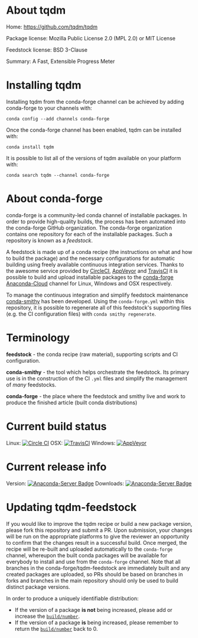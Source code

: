About tqdm
==========

Home: https://github.com/tqdm/tqdm

Package license: Mozilla Public License 2.0 (MPL 2.0) or MIT License

Feedstock license: BSD 3-Clause

Summary: A Fast, Extensible Progress Meter



Installing tqdm
===============

Installing tqdm from the conda-forge channel can be achieved by adding conda-forge to your channels with:

```
conda config --add channels conda-forge
```

Once the conda-forge channel has been enabled, tqdm can be installed with:

```
conda install tqdm
```

It is possible to list all of the versions of tqdm available on your platform with:

```
conda search tqdm --channel conda-forge
```


About conda-forge
=================

conda-forge is a community-led conda channel of installable packages.
In order to provide high-quality builds, the process has been automated into the
conda-forge GitHub organization. The conda-forge organization contains one repository
for each of the installable packages. Such a repository is known as a *feedstock*.

A feedstock is made up of a conda recipe (the instructions on what and how to build
the package) and the necessary configurations for automatic building using freely
available continuous integration services. Thanks to the awesome service provided by
[CircleCI](https://circleci.com/), [AppVeyor](http://www.appveyor.com/)
and [TravisCI](https://travis-ci.org/) it is possible to build and upload installable
packages to the [conda-forge](https://anaconda.org/conda-forge)
[Anaconda-Cloud](http://docs.anaconda.org/) channel for Linux, Windows and OSX respectively.

To manage the continuous integration and simplify feedstock maintenance
[conda-smithy](http://github.com/conda-forge/conda-smithy) has been developed.
Using the ``conda-forge.yml`` within this repository, it is possible to regenerate all of
this feedstock's supporting files (e.g. the CI configuration files) with ``conda smithy regenerate``.


Terminology
===========

**feedstock** - the conda recipe (raw material), supporting scripts and CI configuration.

**conda-smithy** - the tool which helps orchestrate the feedstock.
                   Its primary use is in the construction of the CI ``.yml`` files
                   and simplify the management of *many* feedstocks.

**conda-forge** - the place where the feedstock and smithy live and work to
                  produce the finished article (built conda distributions)

Current build status
====================

Linux: [![Circle CI](https://circleci.com/gh/conda-forge/tqdm-feedstock.svg?style=shield)](https://circleci.com/gh/conda-forge/tqdm-feedstock)
OSX: [![TravisCI](https://travis-ci.org/conda-forge/tqdm-feedstock.svg?branch=master)](https://travis-ci.org/conda-forge/tqdm-feedstock)
Windows: [![AppVeyor](https://ci.appveyor.com/api/projects/status/github/conda-forge/tqdm-feedstock?svg=True)](https://ci.appveyor.com/project/conda-forge/tqdm-feedstock/branch/master)

Current release info
====================
Version: [![Anaconda-Server Badge](https://anaconda.org/conda-forge/tqdm/badges/version.svg)](https://anaconda.org/conda-forge/tqdm)
Downloads: [![Anaconda-Server Badge](https://anaconda.org/conda-forge/tqdm/badges/downloads.svg)](https://anaconda.org/conda-forge/tqdm)


Updating tqdm-feedstock
=======================

If you would like to improve the tqdm recipe or build a new
package version, please fork this repository and submit a PR. Upon submission,
your changes will be run on the appropriate platforms to give the reviewer an
opportunity to confirm that the changes result in a successful build. Once
merged, the recipe will be re-built and uploaded automatically to the
`conda-forge` channel, whereupon the built conda packages will be available for
everybody to install and use from the `conda-forge` channel.
Note that all branches in the conda-forge/tqdm-feedstock are
immediately built and any created packages are uploaded, so PRs should be based
on branches in forks and branches in the main repository should only be used to
build distinct package versions.

In order to produce a uniquely identifiable distribution:
 * If the version of a package **is not** being increased, please add or increase
   the [``build/number``](http://conda.pydata.org/docs/building/meta-yaml.html#build-number-and-string).
 * If the version of a package **is** being increased, please remember to return
   the [``build/number``](http://conda.pydata.org/docs/building/meta-yaml.html#build-number-and-string)
   back to 0.
